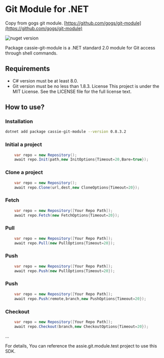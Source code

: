 # Git Module for .NET
Copy from gogs git module. [https://github.com/gogs/git-module](https://github.com/gogs/git-module)

![nuget version](https://img.shields.io/badge/Nuget-0.8.3.2-green) 


Package cassie-git-module is a .NET standard 2.0 module for Git access through shell commands.

## Requirements
* C# version must be at least 8.0.
* Git version must be no less than 1.8.3.
License
This project is under the MIT License. See the LICENSE file for the full license text.

## How to use?



### Installation

```bash
dotnet add package cassie-git-module --version 0.8.3.2
```

### Initial a project

```c#
    var repo = new Repository();
    await repo.Init(path,new InitOptions{Timeout=20,Bare=true});
```

### Clone a project

```c#
    var repo = new Repository();
    await repo.Clone(url,dest,new CloneOptions{Timeout=20});
```

### Fetch

```c#
    var repo = new Repository([Your Repo Path]);
    await repo.Fetch(new FetchOptions{Timeout=20});
```

### Pull

```c#
    var repo = new Repository([Your Repo Path]);
    await repo.Pull(new PullOptions{Timeout=20});
```

### Push

```c#
    var repo = new Repository([Your Repo Path]);
    await repo.Push(new PullOptions{Timeout=20});
```

### Push

```c#
    var repo = new Repository([Your Repo Path]);
    await repo.Push(remote,branch,new PushOptions{Timeout=20});
```

### Checkout

```c#
    var repo = new Repository([Your Repo Path]);
    await repo.Checkout(branch,new CheckoutOptions{Timeout=20});
```
...


For details, You can reference the assie.git.module.test project to use this SDK.

